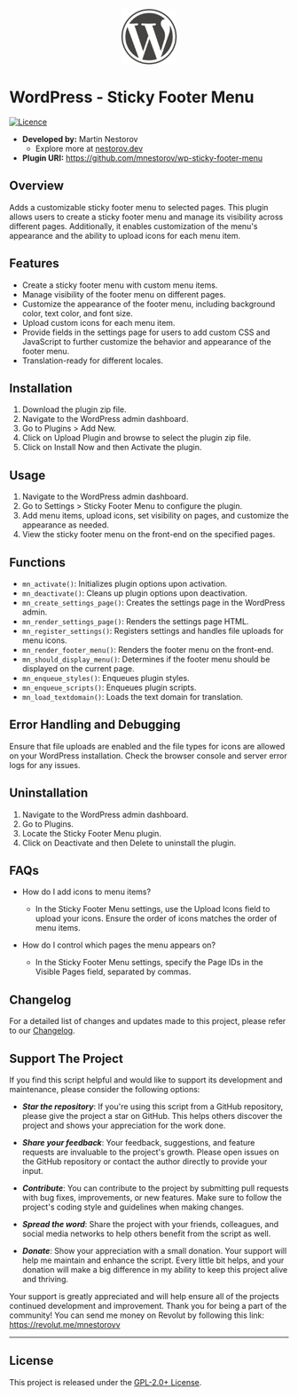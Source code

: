 <p align="center"><a href="https://wordpress.org" target="_blank"><img src="https://raw.githubusercontent.com/github/explore/80688e429a7d4ef2fca1e82350fe8e3517d3494d/topics/wordpress/wordpress.png" width="100" alt="WordPress Logo"></a></p>

# WordPress - Sticky Footer Menu

[![Licence](https://img.shields.io/badge/LICENSE-GPL2.0+-blue)](./LICENSE)

- **Developed by:** Martin Nestorov 
    - Explore more at [nestorov.dev](https://github.com/mnestorov)
- **Plugin URI:** https://github.com/mnestorov/wp-sticky-footer-menu

## Overview

Adds a customizable sticky footer menu to selected pages. This plugin allows users to create a sticky footer menu and manage its visibility across different pages. Additionally, it enables customization of the menu's appearance and the ability to upload icons for each menu item.

## Features

- Create a sticky footer menu with custom menu items.
- Manage visibility of the footer menu on different pages.
- Customize the appearance of the footer menu, including background color, text color, and font size.
- Upload custom icons for each menu item.
- Provide fields in the settings page for users to add custom CSS and JavaScript to further customize the behavior and appearance of the footer menu.
- Translation-ready for different locales.

## Installation

1. Download the plugin zip file.
2. Navigate to the WordPress admin dashboard.
3. Go to Plugins > Add New.
4. Click on Upload Plugin and browse to select the plugin zip file.
5. Click on Install Now and then Activate the plugin.

## Usage

1. Navigate to the WordPress admin dashboard.
2. Go to Settings > Sticky Footer Menu to configure the plugin.
3. Add menu items, upload icons, set visibility on pages, and customize the appearance as needed.
4. View the sticky footer menu on the front-end on the specified pages.

## Functions

- `mn_activate()`: Initializes plugin options upon activation.
- `mn_deactivate()`: Cleans up plugin options upon deactivation.
- `mn_create_settings_page()`: Creates the settings page in the WordPress admin.
- `mn_render_settings_page()`: Renders the settings page HTML.
- `mn_register_settings()`: Registers settings and handles file uploads for menu icons.
- `mn_render_footer_menu()`: Renders the footer menu on the front-end.
- `mn_should_display_menu()`: Determines if the footer menu should be displayed on the current page.
- `mn_enqueue_styles()`: Enqueues plugin styles.
- `mn_enqueue_scripts()`: Enqueues plugin scripts.
- `mn_load_textdomain()`: Loads the text domain for translation.

## Error Handling and Debugging

Ensure that file uploads are enabled and the file types for icons are allowed on your WordPress installation. Check the browser console and server error logs for any issues.

## Uninstallation

1. Navigate to the WordPress admin dashboard.
2. Go to Plugins.
3. Locate the Sticky Footer Menu plugin.
4. Click on Deactivate and then Delete to uninstall the plugin.

## FAQs

- How do I add icons to menu items?
   - In the Sticky Footer Menu settings, use the Upload Icons field to upload your icons. Ensure the order of icons matches the order of menu items.

- How do I control which pages the menu appears on?
   - In the Sticky Footer Menu settings, specify the Page IDs in the Visible Pages field, separated by commas.

## Changelog

For a detailed list of changes and updates made to this project, please refer to our [Changelog](./CHANGELOG.md).

## Support The Project

If you find this script helpful and would like to support its development and maintenance, please consider the following options:

- **_Star the repository_**: If you're using this script from a GitHub repository, please give the project a star on GitHub. This helps others discover the project and shows your appreciation for the work done.

- **_Share your feedback_**: Your feedback, suggestions, and feature requests are invaluable to the project's growth. Please open issues on the GitHub repository or contact the author directly to provide your input.

- **_Contribute_**: You can contribute to the project by submitting pull requests with bug fixes, improvements, or new features. Make sure to follow the project's coding style and guidelines when making changes.

- **_Spread the word_**: Share the project with your friends, colleagues, and social media networks to help others benefit from the script as well.

- **_Donate_**: Show your appreciation with a small donation. Your support will help me maintain and enhance the script. Every little bit helps, and your donation will make a big difference in my ability to keep this project alive and thriving.

Your support is greatly appreciated and will help ensure all of the projects continued development and improvement. Thank you for being a part of the community!
You can send me money on Revolut by following this link: https://revolut.me/mnestorovv

---

## License

This project is released under the [GPL-2.0+ License](http://www.gnu.org/licenses/gpl-2.0.txt).

